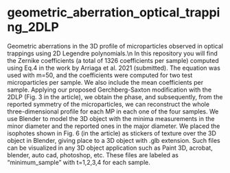 # geometric_aberration_optical_trapping_2DLP
Geometric aberrations in the 3D profile of microparticles observed in optical trappings using 2D Legendre polynomials.\n
In this repository you will find the Zernike coefficients (a total of 1326 coefficients per sample) computed using Eq.4 in the work by Arriaga et al. 2021 (submitted).  The equation was used with m=50, and the coefficients were computed for two test microparticles per sample. We also include the mean coefficients per sample.
Applying our proposed Gerchberg-Saxton modification with the 2DLP (Fig. 3 in the article), we obtain the phase, and subsequently, from the reported symmetry of the microparticles, we can reconstruct the whole three-dimensional profile for each MP in each one of the four samples.  We use Blender to model the 3D object with the minima measurements in the minor diameter and the reported ones in the major diameter.  We placed the isophotes shown in Fig. 6 (in the article) as stickers of texture over the 3D object in Blender, giving place to a 3D object with .glb extension.  Such files can be visualized in any 3D object application such as Paint 3D, acrobat, blender, auto cad, photoshop, etc. These files are labeled as “minimum_sample” with  t=1,2,3,4 for each sample.
